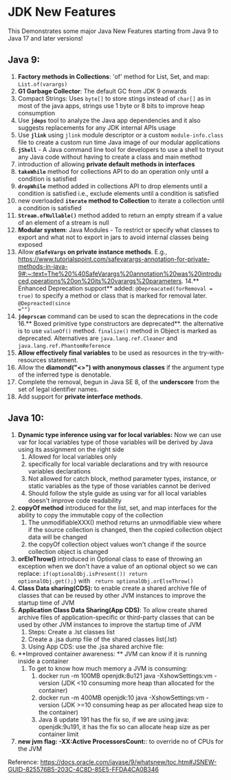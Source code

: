 # JDK New Features
This Demonstrates some major Java New Features starting from Java 9 to Java 17 and later versions!

## Java 9:

1. **Factory methods in Collections**: 'of' method for List, Set, and map: <code>List.of(varargs)</code>
2. **G1 Garbage Collector**: The default GC from JDK 9 onwards
3. Compact Strings: Uses <code>byte[]</code> to store stings instead of <code>char[]</code> as in most of the java apps, strings use 1 byte or 8 bits to improve heap consumption
4. Use **<code>jdeps</code>** tool to analyze the Java app dependencies and it also suggests replacements for any JDK internal APIs usage
5. Use **<code>jlink</code>** using <code>jlink</code> module descriptor or a custom <code>module-info.class</code> file to create a custom run time Java image of our modular applications
6. **<code>jShell</code>** - A Java command line tool for developers to use a shell to tryout any Java code without having to create a class and main method
7. introduction of allowing **private default methods in interfaces**
8. **<code>takeWhile</code>** method for collections API to do an operation only until a condition is satisfied
9. **<code>dropWhile</code>** method added in collections API to drop elements until a condition is satisfied i.e., exclude elements until a condition is satisfied
10. new overloaded **<code>iterate</code> method to Collection** to iterate a collection until a condition is satisfied
11. **<code>Stream.ofNullable()</code>** method added to return an empty stream if a value of an element of a stream is null
12. **Modular system**: Java Modules - To restrict or specify what classes to export and what not to export in jars to avoid internal classes being exposed
13. Allow **<code>@SafeVargs</code> on private instance methods**. E.g., https://www.tutorialspoint.com/safevarargs-annotation-for-private-methods-in-java-9#:~:text=The%20%40SafeVarargs%20annotation%20was%20introduced,operations%20on%20its%20varargs%20parameters.
14.** Enhanced Deprecation support** added: <code>@Depreacated(forRemoval = true)</code> to specify a method or class that is marked for removal later. <code>@Depreacted(since ="<version>")</code>
15. **<code>jdeprscan</code>** command can be used to scan the deprecations in the code
16.** Boxed primitive type constructors are deprecated**. the alternative is to use <code>valueOf()</code> method. <code>finalize()</code> method in Object is marked as deprecated. Alternatives are <code>java.lang.ref.Cleaner</code> and <code>java.lang.ref.PhantomReference</code>
17. **Allow effectively final variables** to be used as resources in the try-with-resources statement.
18. Allow the **diamond("<>") with anonymous classes** if the argument type of the inferred type is denotable.
19. Complete the removal, begun in Java SE 8, of the **underscore** from the set of legal identifier names.
20. Add support for **private interface methods**.

## Java 10:

1. **Dynamic type inference using var for local variables:** Now we can use var for local variables type of those variables will be derived by Java using its assignment on the right side
   1. Allowed for local variables only
   2. specifically for local variable declarations and try with resource variables declarations
   3. Not allowed for catch block, method parameter types, instance, or static variables as the type of those variables cannot be derived
   4. Should follow the style guide as using var for all local variables doesn't improve code readability
2. **copyOf method** introduced for the list, set, and map interfaces for the ability to copy the immutable copy of the collection
     1. The unmodifiableXXX() method returns an unmodifiable view where if the source collection is changed, then the copied collection object data will be changed
     2. the copyOf collection object values won't change if the source collection object is changed
3. **orEleThrow()** introduced in Optional class to ease of throwing an exception when we don't have a value of an optional object so we can replace: <code>if(optionalObj.isPresent()) return optionalObj.get();}</code> with <code> return optionalObj.orElseThrow() </code>
4. **Class Data sharing(CDS):** to enable create a shared archive file of classes that can be reused by other JVM instances to improve the startup time of JVM
5. **Application Class Data Sharing(App CDS)**: To allow create shared archive files of application-specific or third-party classes that can be used by other JVM instances to improve the startup time of JVM
      1. Steps: Create a .lst classes list
      2. Create a .jsa dump file of the shared classes list(.lst)
      3. Using App CDS: use the .jsa shared archive file:
6. **Improved container awareness: ** JVM can know if it is running inside a container
     1. To get to know how much memory a JVM is consuming:
          1. docker run -m 100MB openjdk:8u121 java -XshowSettings:vm -version (JDK <10 consuming more heap than allocated for the container)
          2. docker run -m 400MB openjdk:10 java -XshowSettings:vm -version (JDK >=10 consuming heap as per allocated heap size to the container)
          3. Java 8 update 191 has the fix so, if we are using java: openjdk:9u191, it has the fix so can allocate heap size as per container limit
7. **new jvm flag: -XX:Active ProcessorsCount:<count>**: to override no of CPUs for the JVM
   

   
Reference: https://docs.oracle.com/javase/9/whatsnew/toc.htm#JSNEW-GUID-825576B5-203C-4C8D-85E5-FFDA4CA0B346



